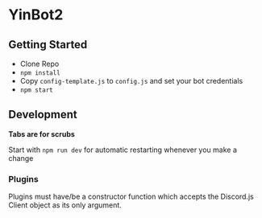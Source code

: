 # YinBot2

## Getting Started
* Clone Repo
* `npm install`
* Copy `config-template.js` to `config.js` and set your bot credentials
* `npm start`

## Development
**Tabs are for scrubs**

Start with `npm run dev` for automatic restarting whenever you make a change

### Plugins
Plugins must have/be a constructor function which accepts the Discord.js Client object as its only argument.
